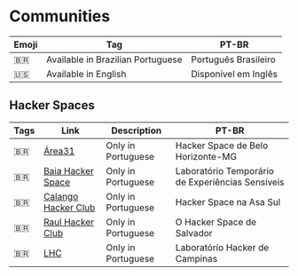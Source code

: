 # Communities

| Emoji | Tag                               | PT-BR                |
| ----- | --------------------------------- | -------------------- |
| 🇧🇷  | Available in Brazilian Portuguese | Português Brasileiro |
| 🇺🇸  | Available in English              | Disponível em Inglês |

## Hacker Spaces

| Tags | Link                                                              | Description        | PT-BR                                            |
| ---- | ----------------------------------------------------------------- | ------------------ | ------------------------------------------------ |
| 🇧🇷 | [Área31](https://www.area31.net.br/wiki/P%C3%A1gina_principal)    | Only in Portuguese | Hacker Space de Belo Horizonte-MG                |
| 🇧🇷 | [Baia Hacker Space](https://baiahacker.space)                     | Only in Portuguese | Laboratório Temporário de Experiências Sensíveis |
| 🇧🇷 | [Calango Hacker Club](https://www.calango.club)                   | Only in Portuguese | Hacker Space na Asa Sul                          |
| 🇧🇷 | [Raul Hacker Club](https://raulhc.cc)                             | Only in Portuguese | O Hacker Space de Salvador                       |
| 🇧🇷 | [LHC](https://lhc.net.br/w/index.php?title=P%C3%A1gina_principal) | Only in Portuguese | Laboratório Hacker de Campinas                   |


